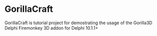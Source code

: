 # GorillaCraft
GorillaCraft is tutorial project for demostrating the usage of the Gorilla3D Delphi Firemonkey 3D addon for Delphi 10.1.1+
